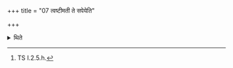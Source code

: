 +++
title = "07 त्वष्टीमती ते सपेयेति"

+++

<details><summary>थिते</summary>

7. (The wife of the sacrificer addresses the Soma purchasing cow with tvaṣṭimatī te sapeya....[^1]  


[^1]: TS I.2.5.h.
</details>

